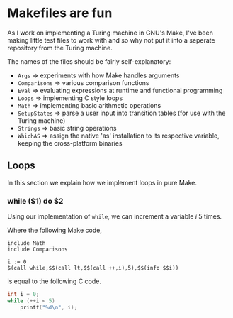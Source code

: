 # Makefiles are fun

As I work on implementing a Turing machine in GNU's Make, I've been making little test files
to work with and so why not put it into a seperate repository from the Turing machine.

The names of the files should be fairly self-explanatory:

* `Args` => experiments with how Make handles arguments
* `Comparisons` => various comparison functions
* `Eval` => evaluating expressions at runtime and functional programming
* `Loops` => implementing C style loops
* `Math` => implementing basic arithmetic operations
* `SetupStates` => parse a user input into transition tables (for use with the Turing machine)
* `Strings` => basic string operations
* `WhichAS` => assign the native 'as' installation to its respective variable, keeping the
cross-platform binaries

## Loops

In this section we explain how we implement loops in pure Make.

### while ($1) do $2

Using our implementation of `while`, we can increment a variable *i* 5 times.

Where the following Make code,
```make
include Math
include Comparisons

i := 0
$(call while,$$(call lt,$$(call ++,i),5),$$(info $$i))
```
is equal to the following C code.
```c
int i = 0;
while (++i < 5)
    printf("%d\n", i);
```
